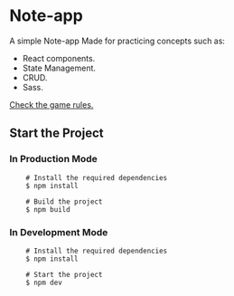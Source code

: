 # Note-app

A simple Note-app Made for practicing concepts such as:

- React components.
- State Management.
- CRUD.
- Sass.

[Check the game rules.](https://en.wikipedia.org/wiki/Tic-tac-toe)

## Start the Project

### In Production Mode

```
	# Install the required dependencies
	$ npm install

	# Build the project
	$ npm build
```

### In Development Mode

```
	# Install the required dependencies
	$ npm install

	# Start the project
	$ npm dev
```


